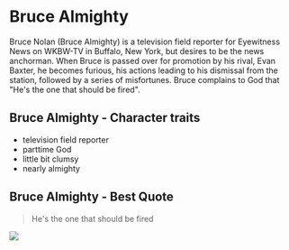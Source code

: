 # Bruce Almighty

Bruce Nolan (Bruce Almighty) is a television field reporter for Eyewitness News on WKBW-TV in Buffalo, New York, but desires to be the news anchorman.
When Bruce is passed over for promotion by his rival, Evan Baxter, he becomes furious, his actions leading to his dismissal from the station, followed by a series of misfortunes.
Bruce complains to God that "He's the one that should be fired".

## Bruce Almighty - Character traits

* television field reporter
* parttime God
* little bit clumsy
* nearly almighty

## Bruce Almighty - Best Quote

> He's the one that should be fired


<img src="https://musicart.xboxlive.com/6/cfbcb535-0000-0000-0000-000000000009/504/image.jpg?w=1400&h=1050&q=90&format=jpgL"/>
